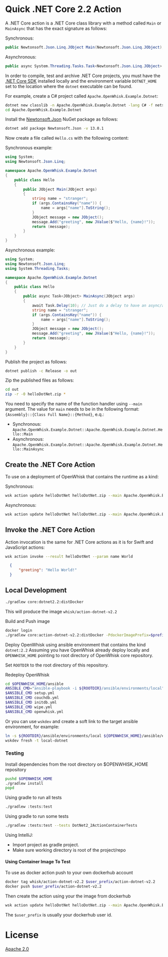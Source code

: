 <!--
#
# Licensed to the Apache Software Foundation (ASF) under one or more
# contributor license agreements.  See the NOTICE file distributed with
# this work for additional information regarding copyright ownership.
# The ASF licenses this file to You under the Apache License, Version 2.0
# (the "License"); you may not use this file except in compliance with
# the License.  You may obtain a copy of the License at
#
#     http://www.apache.org/licenses/LICENSE-2.0
#
# Unless required by applicable law or agreed to in writing, software
# distributed under the License is distributed on an "AS IS" BASIS,
# WITHOUT WARRANTIES OR CONDITIONS OF ANY KIND, either express or implied.
# See the License for the specific language governing permissions and
# limitations under the License.
#
-->

# Quick .NET Core 2.2 Action

A .NET Core action is a .NET Core class library with a method called `Main` or `MainAsync` that has the exact signature as follows:

Synchronous:

```csharp
public Newtonsoft.Json.Linq.JObject Main(Newtonsoft.Json.Linq.JObject);
```

Asynchronous:

```csharp
public async System.Threading.Tasks.Task<Newtonsoft.Json.Linq.JObject> MainAsync(Newtonsoft.Json.Linq.JObject);
```

In order to compile, test and archive .NET Core projects, you must have the [.NET Core SDK](https://www.microsoft.com/net/download) installed locally and the environment variable `DOTNET_HOME` set to the location where the `dotnet` executable can be found.

For example, create a C# project called `Apache.OpenWhisk.Example.Dotnet`:

```bash
dotnet new classlib -n Apache.OpenWhisk.Example.Dotnet -lang C# -f netstandard2.0
cd Apache.OpenWhisk.Example.Dotnet
```

Install the [Newtonsoft.Json](https://www.newtonsoft.com/json) NuGet package as follows:

```bash
dotnet add package Newtonsoft.Json -v 13.0.1
```

Now create a file called `Hello.cs` with the following content:

Synchronous example:

```csharp
using System;
using Newtonsoft.Json.Linq;

namespace Apache.OpenWhisk.Example.Dotnet
{
    public class Hello
    {
        public JObject Main(JObject args)
        {
            string name = "stranger";
            if (args.ContainsKey("name")) {
                name = args["name"].ToString();
            }
            JObject message = new JObject();
            message.Add("greeting", new JValue($"Hello, {name}!"));
            return (message);
        }
    }
}
```

Asynchronous example:

```csharp
using System;
using Newtonsoft.Json.Linq;
using System.Threading.Tasks;

namespace Apache.OpenWhisk.Example.Dotnet
{
    public class Hello
    {
        public async Task<JObject> MainAsync(JObject args)
        {
            await Task.Delay(10); // Just do a delay to have an async/await process occur.
            string name = "stranger";
            if (args.ContainsKey("name")) {
                name = args["name"].ToString();
            }
            JObject message = new JObject();
            message.Add("greeting", new JValue($"Hello, {name}!"));
            return (message);
        }
    }
}
```

Publish the project as follows:

```bash
dotnet publish -c Release -o out
```

Zip the published files as follows:

```bash
cd out
zip -r -0 helloDotNet.zip *
```

You need to specify the name of the function handler using `--main` argument.
The value for `main` needs to be in the following format:
`{Assembly}::{Class Full Name}::{Method}`, e.q.:

+ Synchronous: `Apache.OpenWhisk.Example.Dotnet::Apache.OpenWhisk.Example.Dotnet.Hello::Main`
+ Asynchronous: `Apache.OpenWhisk.Example.Dotnet::Apache.OpenWhisk.Example.Dotnet.Hello::MainAsync`

## Create the .NET Core Action

To use on a deployment of OpenWhisk that contains the runtime as a kind:

Synchronous:

```bash
wsk action update helloDotNet helloDotNet.zip --main Apache.OpenWhisk.Example.Dotnet::Apache.OpenWhisk.Example.Dotnet.Hello::Main --kind dotnet:2.2
```

Asynchronous:

```bash
wsk action update helloDotNet helloDotNet.zip --main Apache.OpenWhisk.Example.Dotnet::Apache.OpenWhisk.Example.Dotnet.Hello::MainAsync --kind dotnet:2.2
```

## Invoke the .NET Core Action

Action invocation is the same for .NET Core actions as it is for Swift and JavaScript actions:

```bash
wsk action invoke --result helloDotNet --param name World
```

```json
  {
      "greeting": "Hello World!"
  }
```

## Local Development

```bash
./gradlew core:dotnet2.2:distDocker
```

This will produce the image `whisk/action-dotnet-v2.2`

Build and Push image

```bash
docker login
./gradlew core:action-dotnet-v2.2:distDocker -PdockerImagePrefix=$prefix-user -PdockerRegistry=docker.io
```

Deploy OpenWhisk using ansible environment that contains the kind `dotnet:2.2`
Assuming you have OpenWhisk already deploy locally and `OPENWHISK_HOME` pointing to root directory of OpenWhisk core repository.

Set `ROOTDIR` to the root directory of this repository.

Redeploy OpenWhisk

```bash
cd $OPENWHISK_HOME/ansible
ANSIBLE_CMD="ansible-playbook -i ${ROOTDIR}/ansible/environments/local"
$ANSIBLE_CMD setup.yml
$ANSIBLE_CMD couchdb.yml
$ANSIBLE_CMD initdb.yml
$ANSIBLE_CMD wipe.yml
$ANSIBLE_CMD openwhisk.yml
```

Or you can use `wskdev` and create a soft link to the target ansible environment, for example:

```bash
ln -s ${ROOTDIR}/ansible/environments/local ${OPENWHISK_HOME}/ansible/environments/local-dotnet
wskdev fresh -t local-dotnet
```

### Testing

Install dependencies from the root directory on $OPENWHISK_HOME repository

```bash
pushd $OPENWHISK_HOME
./gradlew install
popd
```

Using gradle to run all tests

```bash
./gradlew :tests:test
```

Using gradle to run some tests

```bash
./gradlew :tests:test --tests DotNet2_2ActionContainerTests
```

Using IntelliJ:

- Import project as gradle project.
- Make sure working directory is root of the project/repo

#### Using Container Image To Test

To use as docker action push to your own dockerhub account

```bash
docker tag whisk/action-dotnet-v2.2 $user_prefix/action-dotnet-v2.2
docker push $user_prefix/action-dotnet-v2.2
```

Then create the action using your the image from dockerhub

```bash
wsk action update helloDotNet helloDotNet.zip --main Apache.OpenWhisk.Example.Dotnet::Apache.OpenWhisk.Example.Dotnet.Hello::Main --docker $user_prefix/action-dotnet-v2.2
```

The `$user_prefix` is usually your dockerhub user id.

# License

[Apache 2.0](../../LICENSE.txt)
